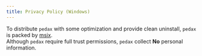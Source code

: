 ```yaml
---
title: Privacy Policy (Windows)
---
```


To distribute `pedax` with some optimization and provide clean uninstall, `pedax` is packed by [msix](https://docs.microsoft.com/ja-jp/windows/msix/overview).  
Although `pedax` require full trust permissions, `pedax` collect **No** personal information.
